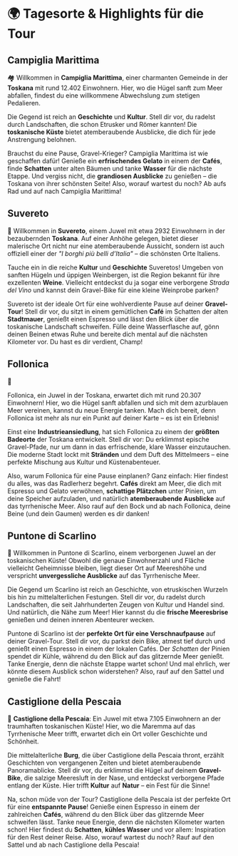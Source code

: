 # 🌍 Tagesorte & Highlights für die Tour

## Campiglia Marittima

🏘️ Willkommen in **Campiglia Marittima**, einer charmanten Gemeinde in der **Toskana** mit rund 12.402 Einwohnern. Hier, wo die Hügel sanft zum Meer abfallen, findest du eine willkommene Abwechslung zum stetigen Pedalieren.

Die Gegend ist reich an **Geschichte** und **Kultur**. Stell dir vor, du radelst durch Landschaften, die schon Etrusker und Römer kannten! Die **toskanische Küste** bietet atemberaubende Ausblicke, die dich für jede Anstrengung belohnen.

Brauchst du eine Pause, Gravel-Krieger? Campiglia Marittima ist wie geschaffen dafür! Genieße ein **erfrischendes Gelato** in einem der **Cafés**, finde **Schatten** unter alten Bäumen und tanke **Wasser** für die nächste Etappe. Und vergiss nicht, die **grandiosen Ausblicke** zu genießen – die Toskana von ihrer schönsten Seite! Also, worauf wartest du noch? Ab aufs Rad und auf nach Campiglia Marittima!

## Suvereto

🍇
Willkommen in **Suvereto**, einem Juwel mit etwa 2932 Einwohnern in der bezaubernden **Toskana**. Auf einer Anhöhe gelegen, bietet dieser malerische Ort nicht nur eine atemberaubende Aussicht, sondern ist auch offiziell einer der *"I borghi più belli d’Italia"* – die schönsten Orte Italiens.

Tauche ein in die reiche **Kultur** und **Geschichte** Suveretos! Umgeben von sanften Hügeln und üppigen Weinbergen, ist die Region bekannt für ihre exzellenten **Weine**. Vielleicht entdeckst du ja sogar eine verborgene *Strada del Vino* und kannst dein Gravel-Bike für eine kleine Weinprobe parken?

Suvereto ist der ideale Ort für eine wohlverdiente Pause auf deiner **Gravel-Tour**! Stell dir vor, du sitzt in einem gemütlichen **Café** im Schatten der alten **Stadtmauer**, genießt einen Espresso und lässt den Blick über die toskanische Landschaft schweifen. Fülle deine Wasserflasche auf, gönn deinen Beinen etwas Ruhe und bereite dich mental auf die nächsten Kilometer vor. Du hast es dir verdient, Champ!

## Follonica

🌊

Follonica, ein Juwel in der Toskana, erwartet dich mit rund 20.307 Einwohnern! Hier, wo die Hügel sanft abfallen und sich mit dem azurblauen Meer vereinen, kannst du neue Energie tanken. Mach dich bereit, denn Follonica ist mehr als nur ein Punkt auf deiner Karte – es ist ein Erlebnis!

Einst eine **Industrieansiedlung**, hat sich Follonica zu einem der **größten Badeorte** der Toskana entwickelt. Stell dir vor: Du erklimmst epische Gravel-Pfade, nur um dann in das erfrischende, klare Wasser einzutauchen. Die moderne Stadt lockt mit **Stränden** und dem Duft des Mittelmeers – eine perfekte Mischung aus Kultur und Küstenabenteuer.

Also, warum Follonica für eine Pause einplanen? Ganz einfach: Hier findest du alles, was das Radlerherz begehrt. **Cafés** direkt am Meer, die dich mit Espresso und Gelato verwöhnen, **schattige Plätzchen** unter Pinien, um deine Speicher aufzuladen, und natürlich **atemberaubende Ausblicke** auf das tyrrhenische Meer. Also rauf auf den Bock und ab nach Follonica, deine Beine (und dein Gaumen) werden es dir danken!

## Puntone di Scarlino

🌊
Willkommen in Puntone di Scarlino, einem verborgenen Juwel an der toskanischen Küste! Obwohl die genaue Einwohnerzahl und Fläche vielleicht Geheimnisse bleiben, liegt dieser Ort auf Meereshöhe und verspricht **unvergessliche Ausblicke** auf das Tyrrhenische Meer.

Die Gegend um Scarlino ist reich an Geschichte, von etruskischen Wurzeln bis hin zu mittelalterlichen Festungen. Stell dir vor, du radelst durch Landschaften, die seit Jahrhunderten Zeugen von Kultur und Handel sind. Und natürlich, die Nähe zum Meer! Hier kannst du die **frische Meeresbrise** genießen und deinen inneren Abenteurer wecken.

Puntone di Scarlino ist der **perfekte Ort für eine Verschnaufpause** auf deiner Gravel-Tour. Stell dir vor, du parkst dein Bike, atmest tief durch und genießt einen Espresso in einem der lokalen Cafés. Der *Schatten* der Pinien spendet dir Kühle, während du den Blick auf das glitzernde Meer genießt. Tanke Energie, denn die nächste Etappe wartet schon! Und mal ehrlich, wer könnte diesem Ausblick schon widerstehen? Also, rauf auf den Sattel und genieße die Fahrt!

## Castiglione della Pescaia

🌊 **Castiglione della Pescaia**: Ein Juwel mit etwa 7.105 Einwohnern an der traumhaften toskanischen Küste! Hier, wo die Maremma auf das Tyrrhenische Meer trifft, erwartet dich ein Ort voller Geschichte und Schönheit.

Die mittelalterliche **Burg**, die über Castiglione della Pescaia thront, erzählt Geschichten von vergangenen Zeiten und bietet atemberaubende Panoramablicke. Stell dir vor, du erklimmst die Hügel auf deinem **Gravel-Bike**, die salzige Meeresluft in der Nase, und entdeckst verborgene Pfade entlang der Küste. Hier trifft **Kultur** auf **Natur** – ein Fest für die Sinne!

Na, schon müde von der Tour? Castiglione della Pescaia ist der perfekte Ort für eine **entspannte Pause**! Genieße einen Espresso in einem der zahlreichen **Cafés**, während du den Blick über das glitzernde Meer schweifen lässt. Tanke neue Energie, denn die nächsten Kilometer warten schon! Hier findest du **Schatten**, **kühles Wasser** und vor allem: Inspiration für den Rest deiner Reise. Also, worauf wartest du noch? Rauf auf den Sattel und ab nach Castiglione della Pescaia!


